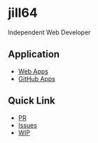 <!----- BEGIN GHOST DOCS HEADER ----->

# jill64

Independent Web Developer

<!----- END GHOST DOCS HEADER ----->

## Application

- [Web Apps](https://github.com/jill64?tab=repositories&q=web-app)
- [GitHub Apps](https://github.com/jill64?tab=repositories&q=github-app)

## Quick Link

- [PR](https://github.com/pulls?q=is%3Aopen+is%3Apr+archived%3Afalse+owner%3Ajill64)
- [Issues](https://github.com/issues?page=1&q=is%3Aopen+is%3Aissue+owner%3Ajill64+archived%3Afalse)
- [WIP](https://github.com/jill64?tab=repositories&q=beta)
